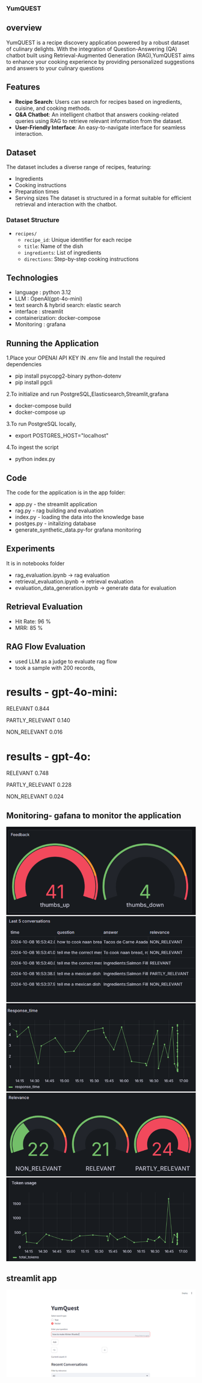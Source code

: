 ### YumQUEST

## overview
YumQUEST is a recipe discovery application powered by a robust dataset of culinary delights. With the integration of Question-Answering (QA)
chatbot built using Retrieval-Augmented Generation (RAG),YumQUEST aims to enhance your cooking experience by providing personalized suggestions and answers to your culinary questions

## Features

- **Recipe Search**: Users can search for recipes based on ingredients, cuisine, and cooking methods.
- **Q&A Chatbot**: An intelligent chatbot that answers cooking-related queries using RAG to retrieve relevant information from the dataset.
- **User-Friendly Interface**: An easy-to-navigate interface for seamless interaction.

## Dataset

The dataset includes a diverse range of recipes, featuring:

- Ingredients
- Cooking instructions
- Preparation times
- Serving sizes
The dataset is structured in a format suitable for efficient retrieval and interaction with the chatbot.

### Dataset Structure

- `recipes/`
  - `recipe_id`: Unique identifier for each recipe
  - `title`: Name of the dish
  - `ingredients`: List of ingredients
  - `directions`: Step-by-step cooking instructions
 
## Technologies 
  - language : python 3.12
  - LLM : OpenAI(gpt-4o-mini)
  - text search & hybrid search: elastic search
  - interface : streamlit
  - containerization: docker-compose
  - Monitoring : grafana


  ## Running the Application

1.Place your OPENAI API KEY IN .env file and Install the required dependencies
 - pip install psycopg2-binary python-dotenv
 - pip install pgcli

2.To initialize and run PostgreSQL,Elasticsearch,Streamlit,grafana
   - docker-compose build
   - docker-compose up

3.To run PostgreSQL locally,
   -  export POSTGRES_HOST="localhost"

4.To ingest the script
   -  python index.py
     
  ## Code
The code for the application is in the app folder:

- app.py - the streamlit application
- rag.py - rag building and evaluation
- index.py - loading the data into the knowledge base
- postges.py - initalizing database
- generate_synthetic_data.py-for grafana monitoring

## Experiments
  It is in notebooks folder
  - rag_evaluation.ipynb ->  rag evaluation
  - retrieval_evaluation.ipynb -> retrieval evaluation
  - evaluation_data_generation.ipynb -> generate data for evaluation

## Retrieval Evaluation
  - Hit Rate: 96 %
  - MRR: 85 %

## RAG Flow Evaluation
 - used LLM as a judge to evaluate rag flow
 - took a sample with 200 records, 
 
 # results - gpt-4o-mini:
 
 RELEVANT           0.844
 
 PARTLY_RELEVANT    0.140
 
 NON_RELEVANT       0.016
 

# results - gpt-4o:

RELEVANT           0.748

PARTLY_RELEVANT    0.228

NON_RELEVANT       0.024

## Monitoring- gafana to monitor the application
![Alt text](https://github.com/slv-ai/YumQuest/blob/main/img2.png) 
![Alt text](https://github.com/slv-ai/YumQuest/blob/main/img4.png)
![Alt text](https://github.com/slv-ai/YumQuest/blob/main/img3.png)
![Alt text](https://github.com/slv-ai/YumQuest/blob/main/img5.png)
![Alt text](https://github.com/slv-ai/YumQuest/blob/main/img7.png)


## streamlit app

![Alt text](https://github.com/slv-ai/YumQuest/blob/main/img1.png)






